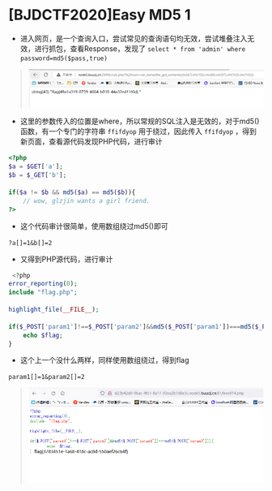 # [BJDCTF2020]Easy MD5 1

- 进入网页，是一个查询入口，尝试常见的查询语句均无效，尝试堆叠注入无效，进行抓包，查看Response，发现了 `select * from 'admin' where password=md5($pass,true)`

> <img src="../../IMG2/Screenshot 2024-05-21 183605.png">

- 这里的参数传入的位置是where，所以常规的SQL注入是无效的，对于md5()函数，有一个专门的字符串 `ffifdyop` 用于绕过，因此传入 `ffifdyop` ，得到新页面，查看源代码发现PHP代码，进行审计

```php
<?php
$a = $GET['a'];
$b = $_GET['b'];

if($a != $b && md5($a) == md5($b)){
    // wow, glzjin wants a girl friend.
?>
```

- 这个代码审计很简单，使用数组绕过md5()即可

`?a[]=1&b[]=2`

- 又得到PHP源代码，进行审计

```php
 <?php
error_reporting(0);
include "flag.php";

highlight_file(__FILE__);

if($_POST['param1']!==$_POST['param2']&&md5($_POST['param1'])===md5($_POST['param2'])){
    echo $flag;
} 
```

- 这个上一个没什么两样，同样使用数组绕过，得到flag

`param1[]=1&param2[]=2`

> <img src="../../IMG2/Screenshot 2024-05-21 190855.png">